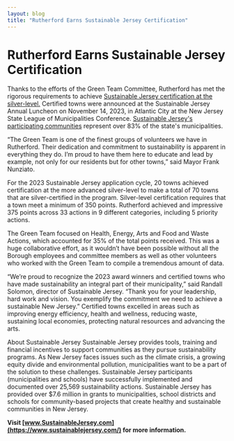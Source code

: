 ```yaml
---
layout: blog
title: "Rutherford Earns Sustainable Jersey Certification"
---
```


# Rutherford Earns Sustainable Jersey Certification

Thanks to the efforts of the Green Team Committee, Rutherford has met the rigorous requirements to achieve [Sustainable Jersey certification at the silver-level.](https://www.sustainablejersey.com/certification/certification-overview/) Certified towns were announced at the Sustainable Jersey Annual Luncheon on November 14, 2023, in Atlantic City at the New Jersey State League of Municipalities Conference. [Sustainable Jersey's participating communities](https://www.sustainablejersey.com/certification/search-participating-municipalities-approved-actions/) represent over 83% of the state's municipalities. 

“The Green Team is one of the finest groups of volunteers we have in Rutherford. Their dedication and commitment to sustainability is apparent in everything they do. I’m proud to have them here to educate and lead by example, not only for our residents but for other towns,” said Mayor Frank Nunziato. 

For the 2023 Sustainable Jersey application cycle, 20 towns achieved certification at the more advanced silver-level to make a total of 70 towns that are silver-certified in the program. Silver-level certification requires that a town meet a minimum of 350 points. Rutherford achieved and impressive 375 points across 33 actions in 9 different categories, including 5 priority actions.

The Green Team focused on Health, Energy, Arts and Food and Waste Actions, which accounted for 35% of the total points received. This was a huge collaborative effort, as it wouldn’t have been possible without all the Borough employees and committee members as well as other volunteers who worked with the Green Team to compile a tremendous amount of data.

“We’re proud to recognize the 2023 award winners and certified towns who have made sustainability an integral part of their municipality,” said Randall Solomon, director of Sustainable Jersey. “Thank you for your leadership, hard work and vision. You exemplify the commitment we need to achieve a sustainable New Jersey.” Certified towns excelled in areas such as improving energy efficiency, health and wellness, reducing waste, sustaining local economies, protecting natural resources and advancing the arts. 

About Sustainable Jersey
Sustainable Jersey provides tools, training and financial incentives to support communities as they pursue sustainability programs. As New Jersey faces issues such as the climate crisis, a growing equity divide and environmental pollution, municipalities want to be a part of the solution to these challenges. Sustainable Jersey participants (municipalities and schools) have successfully implemented and documented over 25,569 sustainability actions. Sustainable Jersey has provided over $7.6 million in grants to municipalities, school districts and schools for community-based projects that create healthy and sustainable communities in New Jersey. 

**Visit [www.SustainableJersey.com](https://www.sustainablejersey.com/) for more information.**
